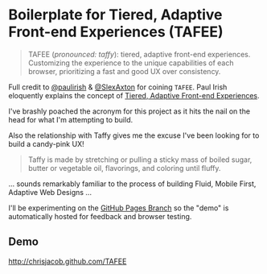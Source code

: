 # Boilerplate for Tiered, Adaptive Front-end Experiences (TAFEE)

> TAFEE (_pronounced: taffy_): tiered, adaptive front-end experiences. 
> Customizing the experience to the unique capabilities of each browser, prioritizing a fast and good UX over consistency.

Full credit to [@paulirish](https://github.com/paulirish) & [@SlexAxton](https://github.com/SlexAxton) for coining `TAFEE`. Paul Irish eloquently explains the concept of [Tiered, Adaptive Front-end Experiences](http://paulirish.com/2011/tiered-adaptive-front-end-experiences/).

I've brashly poached the acronym for this project as it hits the nail on the head for what I'm attempting to build.

Also the relationship with Taffy gives me the excuse I've been looking for to build a candy-pink UX!

> Taffy is made by stretching or pulling a sticky mass of boiled sugar, butter or vegetable oil, 
> flavorings, and coloring until fluffy.

... sounds remarkably familiar to the process of building Fluid, Mobile First, Adaptive Web Designs ...

I'll be experimenting on the [GitHub Pages Branch](https://github.com/chrisjacob/TAFEE/tree/gh-pages) so the "demo" is automatically hosted for feedback and browser testing.

## Demo

http://chrisjacob.github.com/TAFEE

